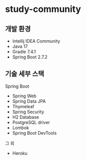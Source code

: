 # study-community

## 개발 환경
* Intellij IDEA Community
* Java 17
* Gradle 7.4.1
* Spring Boot 2.7.2

## 기술 세부 스택
Spring Boot

* Spring Web
* Spring Data JPA
* Thymeleaf
* Spring Security
* H2 Database
* PostgreSQL driver
* Lombok
* Spring Boot DevTools

그 외
* Heroku
